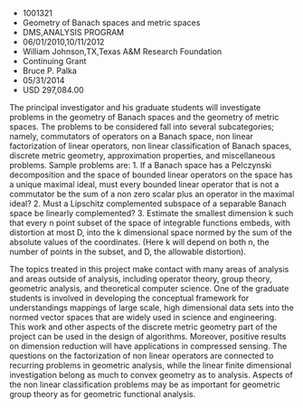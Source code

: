 
* 1001321
* Geometry of Banach spaces and metric spaces
* DMS,ANALYSIS PROGRAM
* 06/01/2010,10/11/2012
* William Johnson,TX,Texas A&M Research Foundation
* Continuing Grant
* Bruce P. Palka
* 05/31/2014
* USD 297,084.00

The principal investigator and his graduate students will investigate problems
in the geometry of Banach spaces and the geometry of metric spaces. The problems
to be considered fall into several subcategories; namely, commutators of
operators on a Banach space, non linear factorization of linear operators, non
linear classification of Banach spaces, discrete metric geometry, approximation
properties, and miscellaneous problems. Sample problems are: 1. If a Banach
space has a Pelczynski decomposition and the space of bounded linear operators
on the space has a unique maximal ideal, must every bounded linear operator that
is not a commutator be the sum of a non zero scalar plus an operator in the
maximal ideal? 2. Must a Lipschitz complemented subspace of a separable Banach
space be linearly complemented? 3. Estimate the smallest dimension k such that
every n point subset of the space of integrable functions embeds, with
distortion at most D, into the k dimensional space normed by the sum of the
absolute values of the coordinates. (Here k will depend on both n, the number of
points in the subset, and D, the allowable distortion).

The topics treated in this project make contact with many areas of analysis and
areas outside of analysis, including operator theory, group theory, geometric
analysis, and theoretical computer science. One of the graduate students is
involved in developing the conceptual framework for understandings mappings of
large scale, high dimensional data sets into the normed vector spaces that are
widely used in science and engineering. This work and other aspects of the
discrete metric geometry part of the project can be used in the design of
algorithms. Moreover, positive results on dimension reduction will have
applications in compressed sensing. The questions on the factorization of non
linear operators are connected to recurring problems in geometric analysis,
while the linear finite dimensional investigation belong as much to convex
geometry as to analysis. Aspects of the non linear classification problems may
be as important for geometric group theory as for geometric functional analysis.

